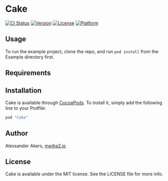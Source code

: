 # Cake

[![CI Status](http://img.shields.io/travis/a2/Cake.svg?style=flat)](https://travis-ci.org/a2/Cake)
[![Version](https://img.shields.io/cocoapods/v/Cake.svg?style=flat)](http://cocoapods.org/pods/Cake)
[![License](https://img.shields.io/cocoapods/l/Cake.svg?style=flat)](http://cocoapods.org/pods/Cake)
[![Platform](https://img.shields.io/cocoapods/p/Cake.svg?style=flat)](http://cocoapods.org/pods/Cake)

## Usage

To run the example project, clone the repo, and run `pod install` from the Example directory first.

## Requirements

## Installation

Cake is available through [CocoaPods](http://cocoapods.org). To install
it, simply add the following line to your Podfile:

```ruby
pod "Cake"
```

## Author

Alexsander Akers, me@a2.io

## License

Cake is available under the MIT license. See the LICENSE file for more info.
